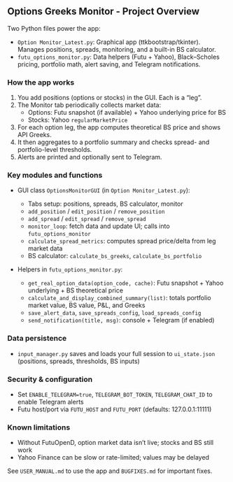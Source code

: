 ## Options Greeks Monitor - Project Overview

Two Python files power the app:
- `Option Monitor_Latest.py`: Graphical app (ttkbootstrap/tkinter). Manages positions, spreads, monitoring, and a built-in BS calculator.
- `futu_options_monitor.py`: Data helpers (Futu + Yahoo), Black–Scholes pricing, portfolio math, alert saving, and Telegram notifications.

### How the app works
1. You add positions (options or stocks) in the GUI. Each is a “leg”.
2. The Monitor tab periodically collects market data:
   - Options: Futu snapshot (if available) + Yahoo underlying price for BS
   - Stocks: Yahoo `regularMarketPrice`
3. For each option leg, the app computes theoretical BS price and shows API Greeks.
4. It then aggregates to a portfolio summary and checks spread- and portfolio-level thresholds.
5. Alerts are printed and optionally sent to Telegram.

### Key modules and functions
- GUI class `OptionsMonitorGUI` (in `Option Monitor_Latest.py`):
  - Tabs setup: positions, spreads, BS calculator, monitor
  - `add_position` / `edit_position` / `remove_position`
  - `add_spread` / `edit_spread` / `remove_spread`
  - `monitor_loop`: fetch data and update UI; calls into `futu_options_monitor`
  - `calculate_spread_metrics`: computes spread price/delta from leg market data
  - BS calculator: `calculate_bs_greeks`, `calculate_bs_portfolio`

- Helpers in `futu_options_monitor.py`:
  - `get_real_option_data(option_code, cache)`: Futu snapshot + Yahoo underlying + BS theoretical price
  - `calculate_and_display_combined_summary(list)`: totals portfolio market value, BS value, P&L, and Greeks
  - `save_alert_data`, `save_spreads_config`, `load_spreads_config`
  - `send_notification(title, msg)`: console + Telegram (if enabled)

### Data persistence
- `input_manager.py` saves and loads your full session to `ui_state.json` (positions, spreads, thresholds, BS inputs)

### Security & configuration
- Set `ENABLE_TELEGRAM=true`, `TELEGRAM_BOT_TOKEN`, `TELEGRAM_CHAT_ID` to enable Telegram alerts
- Futu host/port via `FUTU_HOST` and `FUTU_PORT` (defaults: 127.0.0.1:11111)

### Known limitations
- Without FutuOpenD, option market data isn’t live; stocks and BS still work
- Yahoo Finance can be slow or rate-limited; values may be delayed

See `USER_MANUAL.md` to use the app and `BUGFIXES.md` for important fixes.
